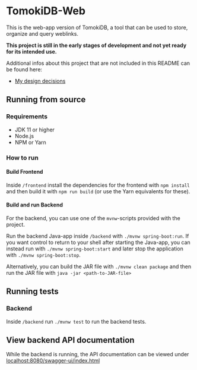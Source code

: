 # TomokiDB-Web

This is the web-app version of TomokiDB, a tool that can be used to store, organize and query weblinks.

**This project is still in the early stages of development and not yet ready for its intended use.**

Additional infos about this project that are not included in this README can be found here:

- [My design decisions](DesignDecisions.md)

## Running from source

### Requirements

- JDK 11 or higher
- Node.js
- NPM or Yarn

### How to run

#### Build Frontend
Inside `/frontend` install the dependencies for the frontend with `npm install`
and then build it with `npm run build` (or use the Yarn equivalents for these).

#### Build and run Backend
For the backend, you can use one of the `mvnw`-scripts provided with the project.

Run the backend Java-app inside `/backend` with `./mvnw spring-boot:run`.
If you want control to return to your shell after starting the Java-app, you can instead run with `./mvnw spring-boot:start` and later stop the application with `./mvnw spring-boot:stop`.

Alternatively, you can build the JAR file with `./mvnw clean package` and then run the JAR file with `java -jar <path-to-JAR-file>`

## Running tests

### Backend

Inside `/backend` run `./mvnw test` to run the backend tests.

## View backend API documentation

While the backend is running, the API documentation can be viewed under [localhost:8080/swagger-ui/index.html]()